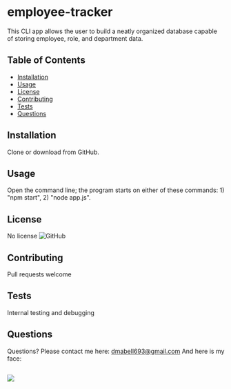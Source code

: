 
# employee-tracker

This CLI app allows the user to build a neatly organized database capable of storing employee, role, and department data.



## Table of Contents

* [Installation](#Installation)
* [Usage](#Usage)
* [License](#License)
* [Contributing](#Contributing)
* [Tests](#Tests)
* [Questions](#Questions)


## Installation

Clone or download from GitHub.


## Usage

Open the command line; the program starts on either of these commands: 1) "npm start", 2) "node app.js".


## License

No license  ![GitHub](https://img.shields.io/github/license/dmabell693/readme-generator)



## Contributing

Pull requests welcome


## Tests

Internal testing and debugging


## Questions
  Questions? Please contact me here:
  dmabell693@gmail.com
  And here is my face:
  ## <img src= "https://avatars1.githubusercontent.com/u/59124691?v=4"/>
